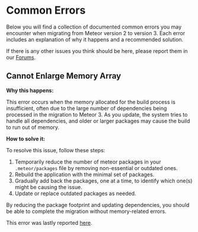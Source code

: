 # Common Errors

Below you will find a collection of documented common errors you may encounter when migrating from Meteor version 2 to version 3. Each error includes an explanation of why it happens and a recommended solution.

If there is any other issues you think should be here, please report them in our [Forums](https://forums.meteor.com/).

## Cannot Enlarge Memory Array

**Why this happens:**

This error occurs when the memory allocated for the build process is insufficient, often due to the large number of dependencies being processed in the migration to Meteor 3. As you update, the system tries to handle all dependencies, and older or larger packages may cause the build to run out of memory.

**How to solve it:**

To resolve this issue, follow these steps:

1. Temporarily reduce the number of meteor packages in your `.meteor/packages` file by removing non-essential or outdated ones.
2. Rebuild the application with the minimal set of packages.
3. Gradually add back the packages, one at a time, to identify which one(s) might be causing the issue.
4. Update or replace outdated packages as needed.

By reducing the package footprint and updating dependencies, you should be able to complete the migration without memory-related errors.

This error was lastly reported [here](https://forums.meteor.com/t/meteor-update-fails/62171).
